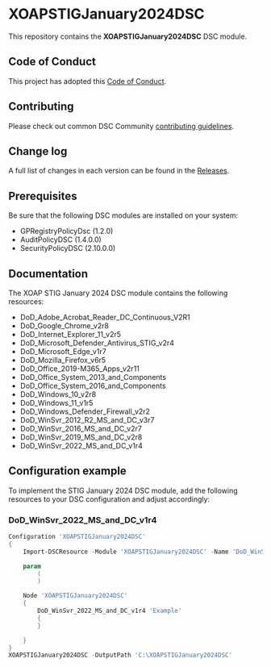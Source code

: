 # XOAPSTIGJanuary2024DSC

This repository contains the **XOAPSTIGJanuary2024DSC** DSC module.

## Code of Conduct

This project has adopted this [Code of Conduct](CODE_OF_CONDUCT.md).

## Contributing

Please check out common DSC Community [contributing guidelines](https://dsccommunity.org/guidelines/contributing).

## Change log

A full list of changes in each version can be found in the  [Releases](https://github.com/xoap-io/XOAPSTIGAugust2023DSC/releases).

## Prerequisites

Be sure that the following DSC modules are installed on your system:

- GPRegistryPolicyDsc (1.2.0)
- AuditPolicyDSC (1.4.0.0)
- SecurityPolicyDSC (2.10.0.0)

## Documentation

The XOAP STIG January 2024 DSC module contains the following resources:

- DoD_Adobe_Acrobat_Reader_DC_Continuous_V2R1
- DoD_Google_Chrome_v2r8
- DoD_Internet_Explorer_11_v2r5
- DoD_Microsoft_Defender_Antivirus_STIG_v2r4
- DoD_Microsoft_Edge_v1r7
- DoD_Mozilla_Firefox_v6r5
- DoD_Office_2019-M365_Apps_v2r11
- DoD_Office_System_2013_and_Components
- DoD_Office_System_2016_and_Components
- DoD_Windows_10_v2r8
- DoD_Windows_11_v1r5
- DoD_Windows_Defender_Firewall_v2r2
- DoD_WinSvr_2012_R2_MS_and_DC_v3r7
- DoD_WinSvr_2016_MS_and_DC_v2r7
- DoD_WinSvr_2019_MS_and_DC_v2r8
- DoD_WinSvr_2022_MS_and_DC_v1r4

## Configuration example

To implement the STIG January 2024 DSC module, add the following resources to your DSC configuration and adjust accordingly:

### DoD_WinSvr_2022_MS_and_DC_v1r4

```PowerShell
Configuration 'XOAPSTIGJanuary2024DSC'
{
    Import-DSCResource -Module 'XOAPSTIGJanuary2024DSC' -Name 'DoD_WinSvr_2022_MS_and_DC_v1r4' -ModuleVersion '0.0.1'

    param
        (
        )

    Node 'XOAPSTIGJanuary2024DSC'
    {
        DoD_WinSvr_2022_MS_and_DC_v1r4 'Example'
        {
        }

    }
}
XOAPSTIGJanuary2024DSC -OutputPath 'C:\XOAPSTIGJanuary2024DSC'